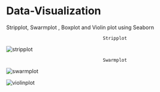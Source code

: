 # Data-Visualization
Stripplot, Swarmplot , Boxplot and Violin plot using Seaborn

                                        Stripplot

![stripplot](https://user-images.githubusercontent.com/26146801/32725561-8e8e27e6-c89b-11e7-8545-5d891d4004f7.png)

                                        Swarmplot

![swarmplot](https://user-images.githubusercontent.com/26146801/32725563-8eb9c1e4-c89b-11e7-9b49-74e46efd27a4.png)


![violinplot](https://user-images.githubusercontent.com/26146801/32725564-8ee8f2c0-c89b-11e7-8169-d38cfef06ea4.png)
